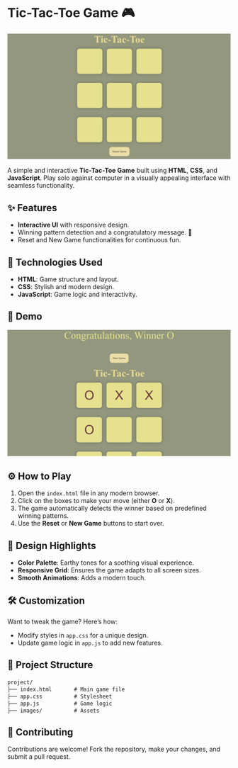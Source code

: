 ﻿# Tic-Tac-Toe Game 🎮

![Game Preview](https://github.com/rj9884/tic-tac-toe-game/blob/main/images/Ui.png)

A simple and interactive **Tic-Tac-Toe Game** built using **HTML**, **CSS**, and **JavaScript**. Play solo against computer in a visually appealing interface with seamless functionality.

## ✨ Features
- **Interactive UI** with responsive design.
- Winning pattern detection and a congratulatory message. 🎉
- Reset and New Game functionalities for continuous fun.

## 🚀 Technologies Used
- **HTML**: Game structure and layout.
- **CSS**: Stylish and modern design.
- **JavaScript**: Game logic and interactivity.

## 📸 Demo
![Game Demo](https://github.com/rj9884/tic-tac-toe-game/blob/main/images/demo.png)

## ⚙️ How to Play
1. Open the `index.html` file in any modern browser.
2. Click on the boxes to make your move (either **O** or **X**).
3. The game automatically detects the winner based on predefined winning patterns.
4. Use the **Reset** or **New Game** buttons to start over.

## 🎨 Design Highlights
- **Color Palette**: Earthy tones for a soothing visual experience.
- **Responsive Grid**: Ensures the game adapts to all screen sizes.
- **Smooth Animations**: Adds a modern touch.

## 🛠️ Customization
Want to tweak the game? Here’s how:
- Modify styles in `app.css` for a unique design.
- Update game logic in `app.js` to add new features.

## 📂 Project Structure
```
project/
├── index.html       # Main game file
├── app.css          # Stylesheet
├── app.js           # Game logic
├── images/          # Assets
```

## 🤝 Contributing
Contributions are welcome! Fork the repository, make your changes, and submit a pull request.
